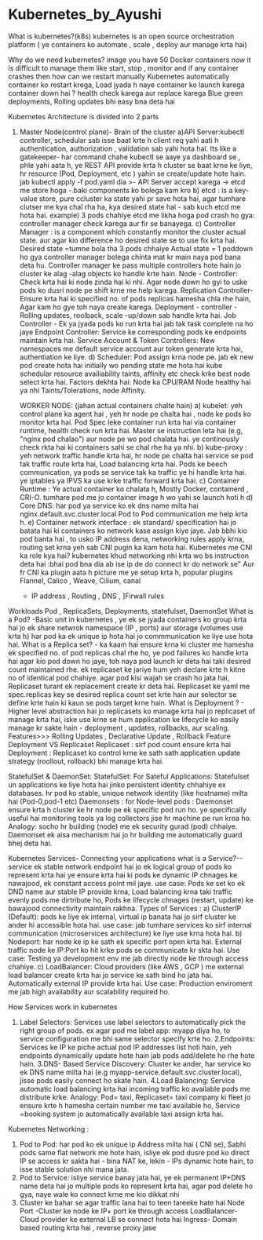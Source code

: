 # Kubernetes_by_Ayushi
What is kubernetes?(k8s)
 kubernetes is an open source orchestration platform ( ye containers ko automate , scale , deploy aur manage krta hai)

 Why do we need kubernetes?
 image you have 50 Docker containers now it is difficult to manage them like start, stop , monitor and if any container crashes then how can we restart manually
 Kubernetes automatically container ko restart krega, Load jyada h naye container ko launch karega 
 container down hai ? health check karega aur replace karega
 Blue green deployments, Rolling updates bhi easy bna deta hai

Kubernetes Architecture is divided into 2 parts
1. Master Node(control plane)- Brain of the cluster
   a)API Server:kubectl controller, schedular sab isse baat krte h client req yahi aati h authentication, authorization , validation sab yahi hota hai.
    Its like a gatekeeper- har command chahe kubectl se aaye ya dashboard se , phle yahi aata h, ye REST API provide krta h cluster se baat krne ke liye, hr resource (Pod, Deployment, etc ) yahin se create/update hote hain.
   jab kubectl apply -f pod.yaml dia >- API Server accept karega -> etcd me store hoga -.baki components ko bolega kam kro
   b) etcd : is a key-value store, pure ccluster ka state yahi pr save hota hai, agar tumhare clutser me kya chal rha ha, kya desired state hai - sab kuch etcd me hota hai.
   example) 3 pods chahiye etcd me likha hoga
    pod crash ho gya: controller manager check karega aur fir se banayega.
   c) Controller Manager : is a component which constantly monitor the cluster actual state. aur agar kio difference ho desired state se to use fix krta hai.
    Desired state =tumne bola tha 3 pods chhaiye
    Actual state = 1 poddown ho gya
    controller manager bolega chinta mat kr main naya pod bana deta hu.
   Controller manager ke pass multiple controllers hote hain jo cluster ke alag -alag objects ko handle krte hain.
   Node - Controller: Check krta hai ki node zinda hai ki nhi. Agar node down ho gyi to uske pods ko dusri node pe shift krne me help karega.
   Replication Controller- Ensure krta hai ki specified no. of pods replicas hamesha chla rhe hain, Agar kam ho gye toh naya create karega.
   Deployment - controller - Rolling updates, roolback, scale -up/down sab handle krta hai.
   Job Controller - Ek ya jyada pods ko run krta hai jab tak task complete na ho jaye
   Endpoint Controller: Service ke corresponding pods ke endpoints maintain krta hai.
   Service Account & Token Controllers: New namespaces me default service account aur token generate krta hai, authentiation ke liye.
   d) Scheduler: Pod assign krna node pe. jab ek new pod create hota hai initially wo pending state me hota hai kube schedular resource availiability taints, affinity etc check krke best node select krta hai.
   Factors dekhta hai: Node ka CPU/RAM
                       Node healthy hai ya nhi
                       Taints/Tolerations, node Affinity.

   WORKER NODE: (jahan actual containers chalte hain)
   a) kubelet: yeh control plane ka agent hai , yeh hr node pe chalta hai , node ke pods ko monitor krta hai. Pod Spec leke container run krta hai via container runtime, health check run krta hai.
   Master se instruction leta hai (e.g, "nginx pod chalao") aur node pe wo pod chalata hai.
   ye continously check rkta hai ki containers sahi se chal rhe ha ya nhi.
   b) kube-proxy : yeh network traffic handle krta hai, hr node pe chalta hai service se pod tak traffic route krta hai, Load balancing krta hai.
   Pods ke beech communication, ya pods se service tak ka traffic ye hi handle krta hai.
   ye iptables ya IPVS ka use krke traffic forward krta hai.
   c) Container Runtime : Ye actual container ko chalata h, Mostly Docker, containerd , CRI-O.
     tumhare pod me jo container image h wo yahi se launch hoti h
   d) Core DNS: har pod ya service ko ek dns name milta hai
   nginx.default.svc.cluster.local
   Pod to Pod communication me help krta h.
   e) Container network interface : ek standard/ specification hai jo batata hai ki containers ko network kase assign kiye jaye.
   Jab bbhi kio pod banta hai , to usko IP address dena, networking rules apply krna, routing set krna yeh sab CNI pugin ka kam hota hai.
   Kubernetes me CNI ka role kya hai?
   kubernetes khud networking nhi krta wo bs instruction deta hai :bhai pod bna dia ab ise ip de do connect kr do network se" Aur fr CNI ka plugin aata h picture me ye setup krta h, popular plugins Flannel, Calico , Weave, Cilium, canal
   - IP address  ,  Routing  ,  DNS  ,  ]Firwall rules

 Workloads
 Pod , ReplicaSets, Deployments, statefulset, DaemonSet 
 What is a Pod? -Basic unit in kubernetes , ye ek se jyada containers ko group krta hai jo ek share netwrok namespace (IP , ports) aur storage (volumes use krta h) har pod ka ek unique ip hota hai jo commmunication ke liye use hota hai.
 What is a Replica set? - ka kaam hai ensure krna ki cluster me hamesha ek specified no. of pod replicas chal rhe ho, ye pod failures ko handle krta hai agar kio pod down ho jaye, toh naya pod launch kr deta hai taki desired count maintained rhe.
                         ek replicaset ke jariye hum yeh declare krte h kitne no of identical pod chahiye. agar pod kisi wajah se crash ho jata hai, Replicaset turant ek replacement create kr deta hai.
                         Replicaset ke yaml me spec.replicas key se desired replica count set krte hain aur selector se define krte hain ki kaun se pods target krne hain.
What is Deployment ? - Higher level abstraction hai jo replicasets ko manage krta hai jo replicaset of manage krta hai, iske use krne se hum application ke lifecycle ko easily manage kr sakte hain - deployment , updates, rollbacks, aur scaling.
                     Features>>> Rolling Updates , Declarative Update , Rollback Feature
Deployment VS Replicaset
Replicaset : sirf pod count ensure krta hai
Deployment : Replicaset ko control krne ke sath sath application update strategy (roollout, rollback) bhi manage krta hai.

StatefulSet & DaemonSet:
StatefulSet: For Sateful Applications: Statefulset un applications ke liye hota hai jinko persistent identity chhahiye ex databases. hr pod ko stable, unique network identity (like hostname) milta hai (Pod-0,pod-1 etc)
Daemonsets : for Node-level pods : Daemonset ensure krta h cluster ke hr node pe ek specific pod run ho. ye specifically useful hai monitoring tools ya log collectors jise hr machine pe run krna ho.
Analogy: socho hr building (node) me ek security gurad (pod) chhaiye. Daemonset ek aisa mechanism hai jo hr building me automatically guard bhej deta hai. 

Kubernetes Services- Connecting your applications
what is a Service?--service ek stable network endpoint hai jo ek logical group of pods ko represent krta hai ye ensure krta hai ki pods ke dynamic IP chnages ke nawajood, ek constant access point mil jaye.
use case: Pods ke set ko ek DND name aur stable IP provide krna, Load balancing krna taki traffic evenly pods me dirtribute ho, Pods ke lifecycle chnages (restart, update) ke bawajood connectivity maintain rakhna.
Types of Services :
a) ClusterIP (Default): pods ke liye ek internal, virtual ip banata hai jo sirf cluster ke ander hi accessible hota hai.
use case: jab tumhare services ko sirf internal communication (microservices architecture) ke liye use krna hota hai.
b) Nodeport: har node ke ip ke sath ek specific port open krta hai.
External traffic node ke IP:Port ko hit krke pods se communicate kr skta hai.
Use case: Testing ya development env me jab directly node ke through access chahiye.
c) LoadBalancer: Cloud providers (like AWS , GCP ) me external load balancer create krta hai jo service ke sath bind ho jata hai.
Automatically external IP provide krta  hai.
Use case: Production enviroment me jab high availability aur scalability required ho.

How Services work in kubernetes
1. Label Selectors:
   Services use label selectors to automatically pick the right group of pods. ex agar pod me label app: myapp diya ho, to service configuration me bhi same selector specify krte ho.
2.Endpoints:
   Services ke IP ke piche actual pod IP addresses list hoti hain, yeh endpoints dynamically update hote hain jab pods add/delete ho rhe hote hain.
3.DNS- Based Service Discovery:
   Cluster ke ander, har service ko ek DNS name milta hai (e.g myapp-service.default.svc.cluster.local), jisse pods easily connect ho skate hain.
4.Load Balancing:
   Service automatic load balancing krta hai incoming traffic ko available pods me distribute krke.
   Analogy: Pod= taxi, Replicaset= taxi company ki fleet jo ensure krte h hamesha certain number me taxi available ho, Service =booking system jo automatically available taxi assign krta hai.

Kubernetes Networking : 
1. Pod to Pod:
    har pod ko ek unique ip Address milta hai ( CNI se),  Sabhi pods same flat network me hote hain, isliye ek pod dusre pod ko direct IP se access kr sakta hai - bina NAT ke, lekin - IPs dynamic hote hain, to isse stable solution nhi mana jata.
2. Pod to Service:
   isliye service banay jata hai, ye ek permanent IP+DNS name deta hai jo multiple pods ko represent krta hai, agar pod delete ho gya, naye wale ko connect krne me kio dikkat nhi
3. Cluster ke bahar se agar traffic lana hai to teen tareeke hate hai
   Node Port -Cluster ke node ke IP+ port ke through access
   LoadBalancer- Cloud provider ke external LB se connect hota hai
   Ingress- Domain based routing krta hai , reverse proxy jase


